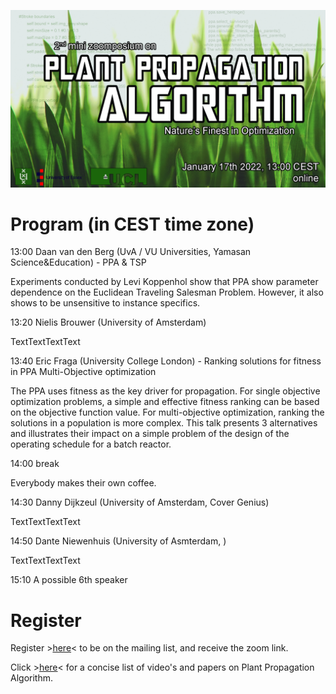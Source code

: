 ![Book logo](zoomposium.jpg)


# Program (in CEST time zone)

13:00 Daan van den Berg (UvA / VU Universities, Yamasan Science&Education) - PPA & TSP

Experiments conducted by Levi Koppenhol show that PPA show parameter dependence on the Euclidean Traveling Salesman Problem. However, it also shows to be unsensitive to instance specifics.


13:20 Nielis Brouwer (University of Amsterdam)

TextTextTextText


13:40 Eric Fraga (University College London) - Ranking solutions for fitness in PPA Multi-Objective optimization

The PPA uses fitness as the key driver for propagation.  For single objective optimization problems, a simple and effective fitness ranking can be based on the objective function value.  For multi-objective optimization, ranking the solutions in a population is more complex.  This talk presents 3 alternatives and illustrates their impact on a simple problem of the design of the operating schedule for a batch reactor.


14:00 break

Everybody makes their own coffee.


14:30 Danny Dijkzeul (University of Amsterdam, Cover Genius)

TextTextTextText


14:50 Dante Niewenhuis (University of Asmterdam, )

TextTextTextText


15:10 A possible 6th speaker 



# Register 

Register >[here](https://bit.ly/31sn8B3)< to be on the mailing list, and receive the zoom link.

Click >[here](https://bit.ly/3xZe2ru)< for a concise list of video's and papers on Plant Propagation Algorithm.

